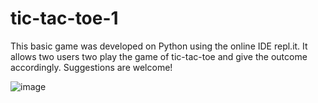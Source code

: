 # tic-tac-toe-1
This basic game was developed on Python using the online IDE repl.it. 
It allows two users two play the game of tic-tac-toe and give the outcome accordingly.
Suggestions are welcome!




![image](https://user-images.githubusercontent.com/55712612/100545764-7df14300-3283-11eb-99d8-0d955d96a656.png)
